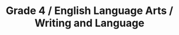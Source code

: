 ---
title: "Grade 4 / English Language Arts / Writing and Language"
subject: "ela"
grade: "4"
area: "wl"
next_steps:
  - instructions: "Ask your student to read about a topic and then write a short essay that shares an opinion or explains information about the topic. The information should be organized and the essay should include details from the texts. Ask your student to revise and edit the essay, adding detail and correcting any errors."
  - instructions: "Ask your student to read about a topic and then write a short essay that shares an opinion or explains information about the topic. Make sure the writing is organized and supported with details from the texts. Ask your student to revise and edit the essay, adding detail and correcting any errors."
  - instructions: "Ask your student to read articles about a topic and then write a short essay that shares an opinion or explains information about the topic. The writing should be well organized and the topic should be fully developed with detail from the texts. Ask your student to revise and edit the essay."
---